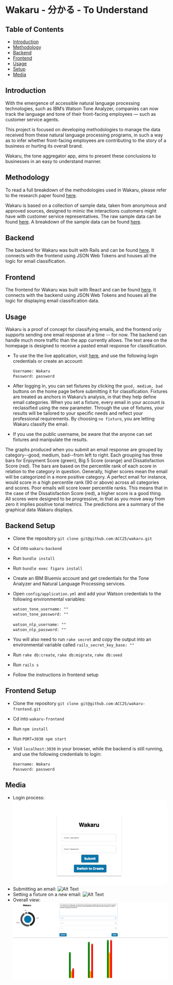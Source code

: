 # Wakaru - 分かる - To Understand

## Table of Contents

+ [Introduction](#introduction)
+ [Methodology](#methodology)
+ [Backend](#backend)
+ [Frontend](#frontend)
+ [Usage](#usage)
+ [Setup](#backend-setup)
+ [Media](#media)

## Introduction

With the emergence of accessible natural language processing technologies, such as IBM’s Watson Tone Analyzer, companies can now track the language and tone of their front-facing employees — such as customer service agents.

This project is focused on developing methodologies to manage the data received from these natural language processing programs, in such a way as to infer whether front-facing employees are contributing to the story of a business or hurting its overall brand.

Wakaru, the tone aggregator app, aims to present these conclusions to businesses in an easy to understand manner.  

## Methodology

To read a full breakdown of the methodologies used in Wakaru, please refer to the research paper found [here](https://github.com/ACC25/wakaru/blob/master/wakaru_paper.docx).

Wakaru is based on a collection of sample data, taken from anonymous and approved sources, designed to mimic the interactions customers might have with customer service representatives. The raw sample data can be found [here](https://github.com/ACC25/wakaru/tree/master/source_emails). A breakdown of the sample data can be found [here](https://github.com/ACC25/wakaru/blob/master/source_emails/interactions.md).

## Backend

The backend for Wakaru was built with Rails and can be found [here](https://github.com/ACC25/wakaru-backend). It connects with the frontend using JSON Web Tokens and houses all the logic for email classification.

## Frontend

The frontend for Wakaru was built with React and can be found [here](https://github.com/ACC25/wakaru-frontend). It connects with the backend using JSON Web Tokens and houses all the logic for displaying email classification data.

## Usage

Wakaru is a proof of concept for classifying emails, and the frontend only supports sending one email response at a time -- for now. The backend can handle much more traffic than the app currently allows. The text area on the homepage is designed to receive a pasted email response for classification.

+ To use the the live application, visit [here](https://wakaru.herokuapp.com), and use the following login credentials or create an account:

    ```text
    Username: Wakaru
    Password: password
    ```

+ After logging in, you can set fixtures by clicking the `good, medium, bad` buttons on the home page before submitting it for classification. Fixtures are treated as anchors in Wakaru’s analysis, in that they help define email categories. When you set a fixture, every email in your account is reclassified using the new parameter. Through the use of fixtures, your results will be tailored to your specific needs and reflect your professional requirements. By choosing `no fixture`, you are letting Wakaru classify the email. 

+ If you use the public username, be aware that the anyone can set fixtures and manipulate the results.

The graphs produced when you submit an email response are grouped by category--good, medium, bad--from left to right. Each grouping has three bars for Enjoyment Score (green), Big 5 Score (orange) and Dissatisfaction Score (red). The bars are based on the percentile rank of each score in relation to the category in question. Generally, higher scores mean the email will be categorized in a more positive category. A perfect email for instance, would score in a high percentile rank (90 or above) across all categories and scores. Poor emails will score lower percentile ranks. This means that in the case of the Dissatisfaction Score (red), a higher score is a good thing. All scores were designed to be progressive, in that as you move away from zero it implies positive tonal metrics. The predictions are a summary of the graphical data Wakaru displays.

## Backend Setup

+ Clone the repository `git clone git@github.com:ACC25/wakaru.git`
+ Cd into `wakaru-backend`
+ Run `bundle install`
+ Run `bundle exec figaro install`
+ Create an IBM Bluemix account and get credentials for the Tone Analyzer and Natural Language Processing services.
+ Open `config/application.yml` and add your Watson credentials to the following environmental variables:

    ```text
    watson_tone_username: ""
    watson_tone_password: ""

    watson_nlp_username: ""
    watson_nlp_password: ""
    ```
+ You will also need to run `rake secret` and copy the output into an environmental variable called `rails_secret_key_base: ""`
+ Run `rake db:create`, `rake db:migrate`, `rake db:seed`
+ Run `rails s`
+ Follow the instructions in frontend setup

## Frontend Setup

+ Clone the repository `git clone git@github.com:ACC25/wakaru-frontend.git`
+ Cd into `wakaru-frontend`
+ Run `npm install`
+ Run `PORT=3030 npm start`
+ Visit `localhost:3030` in your browser, while the backend is still running, and use the following credentials to login:

    ```text
    Username: Wakaru
    Password: password
    ```

## Media
+ Login process:
![Alt Text](https://github.com/ACC25/wakaru/blob/master/media/login.gif)
+ Submitting an email:
![Alt Text](https://github.com/ACC25/wakaru/blob/master/media/submit.gif)
+ Setting a fixture on a new email:
![Alt Text](https://github.com/ACC25/wakaru/blob/master/media/fixture.gif)
+ Overall view:
![Alt Text](https://github.com/ACC25/wakaru/blob/master/media/overall.jpeg)
